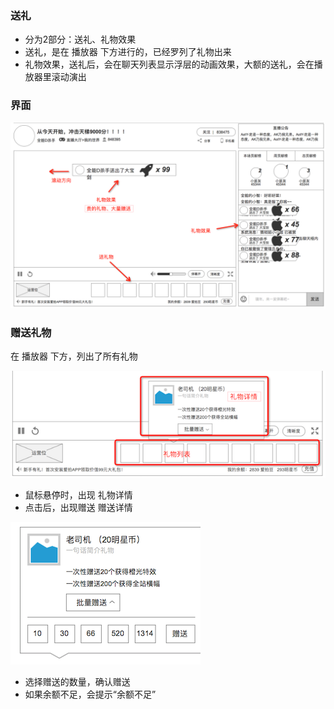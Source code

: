 ### 送礼
* 分为2部分：送礼、礼物效果
* 送礼，是在 播放器 下方进行的，已经罗列了礼物出来
* 礼物效果，送礼后，会在聊天列表显示浮层的动画效果，大额的送礼，会在播放器里滚动演出


### 界面
![](img/gift.png)


### 赠送礼物
在 播放器 下方，列出了所有礼物

![](img/gift-info.png)

* 鼠标悬停时，出现 礼物详情
* 点击后，出现赠送 赠送详情

![](img/gift-give.png)

* 选择赠送的数量，确认赠送
* 如果余额不足，会提示“余额不足”
